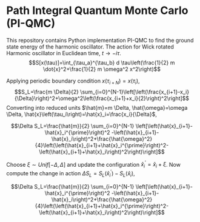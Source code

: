 #  Path Integral Quantum Monte Carlo (PI-QMC)
This repository contains Python implementation PI-QMC to find the ground state energy of the harmonic oscillator. The action for Wick rotated Harmonic oscillator in Euclidean time, $t \rightarrow  -i\tau$.
$$S[x(\tau)]=\int_{\tau_a}^{\tau_b} d \tau\left(\frac{1}{2} m \dot{x}^2+\frac{1}{2} m \omega^2 x^2\right)$$

Applying periodic boundary condition $x\left(\tau_{i+N}\right)=x\left(\tau_i\right)$,
$$S_L=\frac{m \Delta}{2} \sum_{i=0}^{N-1}\left[\left(\frac{x_{i+1}-x_i}{\Delta}\right)^2+\omega^2\left(\frac{x_{i+1}+x_i}{2}\right)^2\right]$$
Converting into reduced units $\hat{m}=m \Delta, \hat{\omega}=\omega \Delta, \hat{x}\left(\tau_i\right)=\hat{x}_i=\frac{x_i}{\Delta}$,

```math
\Delta S_L=\frac{\hat{m}}{2} \sum_{i=0}^{N-1} \left[\left(\hat{x}_{i+1}-\hat{x}_i^{\prime}\right)^2 -\left(\hat{x}_{i+1}-\hat{x}_i\right)^2+\frac{\hat{\omega}^2}{4}\left(\left(\hat{x}_{i+1}+\hat{x}_i^{\prime}\right)^2- \left(\hat{x}_{i+1}+\hat{x}_i\right)^2\right)\right]
```
Choose $\xi \sim Unif[-\Delta, \Delta]$ and update the configuration $\hat{x}_i^{\prime}=\hat{x}_i+\xi$. 
Now compute the  change in action $\Delta S_L=S_L\left(\hat{x}_i^{\prime}\right)-S_L\left(\hat{x}_i\right)$,

$$\Delta S_L=\frac{\hat{m}}{2} \sum_{i=0}^{N-1} \left[\left(\hat{x}_{i+1}-\hat{x}_i^{\prime}\right)^2 -\left(\hat{x}_{i+1}-\hat{x}_i\right)^2+\frac{\hat{\omega}^2}{4}\left(\left(\hat{x}_{i+1}+\hat{x}_i^{\prime}\right)^2- \left(\hat{x}_{i+1}+\hat{x}_i\right)^2\right)\right]$$



